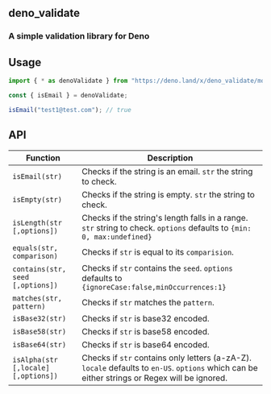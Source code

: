 ## deno_validate

### A simple validation library for Deno

## Usage

```ts
import { * as denoValidate } from "https://deno.land/x/deno_validate/mod.ts";

const { isEmail } = denoValidate;

isEmail("test1@test.com"); // true

```

## API

| Function                   | Description                                                                                                            |
| -------------------------- | ---------------------------------------------------------------------------------------------------------------------- |
| `isEmail(str)`             | Checks if the string is an email. `str` the string to check.                                                           |
| `isEmpty(str)`             | Checks if the string is empty. `str` the string to check.                                                              |
| `isLength(str [,options])` | Checks if the string's length falls in a range. `str` string to check. `options` defaults to `{min: 0, max:undefined}` |
| ```equals(str, comparison)```                     | Checks if ```str``` is equal to its ```comparision```.                                                                       |
| ```contains(str, seed [,options])```                     | Checks if ```str``` contains the ```seed```. ```options``` defaults to ```{ignoreCase:false,minOccurrences:1}```                                                             |
| ```matches(str, pattern)```                     | Checks if ```str``` matches the ```pattern```.                                                              |
| ```isBase32(str)```                     | Checks if ```str``` is base32 encoded.                                                              |
| ```isBase58(str)```                     | Checks if ```str``` is base58 encoded.                                                              |
| ```isBase64(str)```                     | Checks if ```str``` is base64 encoded.                                                              |
| ```isAlpha(str [,locale] [,options])```                     | Checks if ```str``` contains only letters (a-zA-Z). ```locale``` defaults to ```en-US```.  ```options``` which can be either strings or Regex will be ignored.                                                            |

